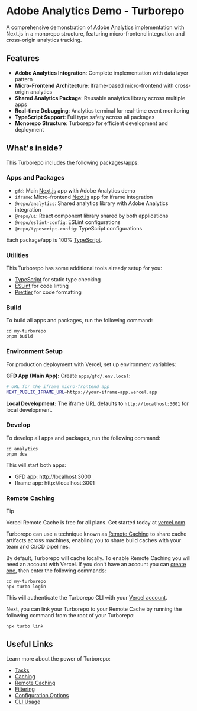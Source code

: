 # Adobe Analytics Demo - Turborepo

A comprehensive demonstration of Adobe Analytics implementation with Next.js in a monorepo structure, featuring micro-frontend integration and cross-origin analytics tracking.

## Features

- **Adobe Analytics Integration**: Complete implementation with data layer pattern
- **Micro-Frontend Architecture**: Iframe-based micro-frontend with cross-origin analytics
- **Shared Analytics Package**: Reusable analytics library across multiple apps
- **Real-time Debugging**: Analytics terminal for real-time event monitoring
- **TypeScript Support**: Full type safety across all packages
- **Monorepo Structure**: Turborepo for efficient development and deployment

## What's inside?

This Turborepo includes the following packages/apps:

### Apps and Packages

- `gfd`: Main [Next.js](https://nextjs.org/) app with Adobe Analytics demo
- `iframe`: Micro-frontend [Next.js](https://nextjs.org/) app for iframe integration
- `@repo/analytics`: Shared analytics library with Adobe Analytics integration
- `@repo/ui`: React component library shared by both applications
- `@repo/eslint-config`: ESLint configurations
- `@repo/typescript-config`: TypeScript configurations

Each package/app is 100% [TypeScript](https://www.typescriptlang.org/).

### Utilities

This Turborepo has some additional tools already setup for you:

- [TypeScript](https://www.typescriptlang.org/) for static type checking
- [ESLint](https://eslint.org/) for code linting
- [Prettier](https://prettier.io) for code formatting

### Build

To build all apps and packages, run the following command:

```
cd my-turborepo
pnpm build
```

### Environment Setup

For production deployment with Vercel, set up environment variables:

**GFD App (Main App):**
Create `apps/gfd/.env.local`:

```bash
# URL for the iframe micro-frontend app
NEXT_PUBLIC_IFRAME_URL=https://your-iframe-app.vercel.app
```

**Local Development:**
The iframe URL defaults to `http://localhost:3001` for local development.

### Develop

To develop all apps and packages, run the following command:

```
cd analytics
pnpm dev
```

This will start both apps:

- GFD app: http://localhost:3000
- Iframe app: http://localhost:3001

### Remote Caching

> [!TIP]
> Vercel Remote Cache is free for all plans. Get started today at [vercel.com](https://vercel.com/signup?/signup?utm_source=remote-cache-sdk&utm_campaign=free_remote_cache).

Turborepo can use a technique known as [Remote Caching](https://turborepo.com/docs/core-concepts/remote-caching) to share cache artifacts across machines, enabling you to share build caches with your team and CI/CD pipelines.

By default, Turborepo will cache locally. To enable Remote Caching you will need an account with Vercel. If you don't have an account you can [create one](https://vercel.com/signup?utm_source=turborepo-examples), then enter the following commands:

```
cd my-turborepo
npx turbo login
```

This will authenticate the Turborepo CLI with your [Vercel account](https://vercel.com/docs/concepts/personal-accounts/overview).

Next, you can link your Turborepo to your Remote Cache by running the following command from the root of your Turborepo:

```
npx turbo link
```

## Useful Links

Learn more about the power of Turborepo:

- [Tasks](https://turborepo.com/docs/crafting-your-repository/running-tasks)
- [Caching](https://turborepo.com/docs/crafting-your-repository/caching)
- [Remote Caching](https://turborepo.com/docs/core-concepts/remote-caching)
- [Filtering](https://turborepo.com/docs/crafting-your-repository/running-tasks#using-filters)
- [Configuration Options](https://turborepo.com/docs/reference/configuration)
- [CLI Usage](https://turborepo.com/docs/reference/command-line-reference)
